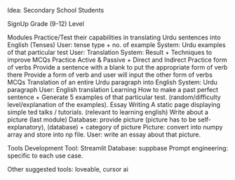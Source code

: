 Idea: Secondary School Students

SignUp
Grade (9-12)
Level

Modules
Practice/Test their capabilities in translating Urdu sentences into English (Tenses)
User: tense type + no. of example
System: Urdu examples of that particular test
User: Translation
System: Result + Techniques to improve
MCQs
Practice Active & Passive + Direct and Indirect
Practice form of verbs
Provide a sentence with a blank to put the appropriate form of verb there
Provide a form of verb and user will input the other form of verbs
MCQs
Translation of an entire Urdu paragraph into English
System: Urdu paragraph
User: English translation
Learning
How to make a past perfect sentence + Generate 5 examples of that particular test. (random/difficulty level/explanation of the examples).
Essay Writing
A static page displaying simple ted talks / tutorials. (relevant to learning english)
Write about a picture (last module)
Database: provide picture (picture has to be self-explanatory), (database) + category of picture
Picture: convert into numpy array and store into np file.
User: write an essay about that picture.


Tools
Development Tool: Streamlit
Database: suppbase
Prompt engineering: specific to each use case.


Other suggested tools: loveable, cursor ai
